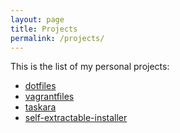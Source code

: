 ```yaml
---
layout: page
title: Projects
permalink: /projects/
---
```


This is the list of my personal projects:

- [dotfiles](/dotfiles)
- [vagrantfiles](/vagrantfiles)
- [taskara](/taskara)
- [self-extractable-installer](/self-extractable-installer-example)

